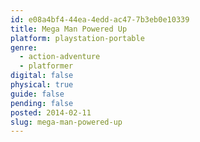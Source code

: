 ```yaml
---
id: e08a4bf4-44ea-4edd-ac47-7b3eb0e10339
title: Mega Man Powered Up
platform: playstation-portable
genre:
  - action-adventure
  - platformer
digital: false
physical: true
guide: false
pending: false
posted: 2014-02-11
slug: mega-man-powered-up
---
```

